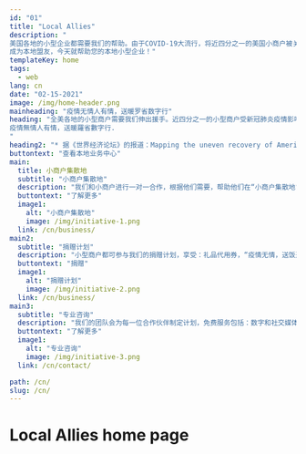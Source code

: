 ```yaml
---
id: "01"
title: "Local Allies"
description: "
美国各地的小型企业都需要我们的帮助。由于COVID-19大流行，将近四分之一的美国小商户被关闭，许多人的总收入仍然下降。*
成为本地盟友，今天就帮助您的本地小型企业！"
templateKey: home
tags:
  - web
lang: cn
date: "02-15-2021"
image: /img/home-header.png
mainheading: "疫情无情人有情，送暖罗省数字行"
heading: "全美各地的小型商户需要我们伸出援手。近四分之一的小型商户受新冠肺炎疫情影响而关闭，部分商户收入仍然受创。* 为社区出力，帮助本地小型商户！
疫情無情人有情，送暖羅省數字行.
"
heading2: "* 据《世界经济论坛》的报道：Mapping the uneven recovery of America’s small businesses"
buttontext: "查看本地业务中心"
main:
  title: 小商户集散地
  subtitle: "小商户集散地"
  description: "我们和小商户进行一对一合作，根据他们需要，帮助他们在“小商户集散地”建立页面，助您发掘称心如意的服务。"
  buttontext: "了解更多"
  image1:
    alt: "小商户集散地"
    image: /img/initiative-1.png
  link: /cn/business/
main2:
  subtitle: "捐赠计划"
  description: "小型商户都可参与我们的捐赠计划，享受：礼品代用券，“疫情无情，送饭送暖”服务，等。捐赠计划所获得的资金全额回馈于商户。"
  buttontext: "捐赠"
  image1:
    alt: "捐赠计划"
    image: /img/initiative-2.png
  link: /cn/business/
main3:
  subtitle: "专业咨询"
  description: "我们的团队会为每一位合作伙伴制定计划，免费服务包括：数字和社交媒体营销策略，专业翻译服务（目前支持简繁体翻译）。"
  buttontext: "了解更多"
  image1:
    alt: "专业咨询"
    image: /img/initiative-3.png
  link: /cn/contact/

path: /cn/
slug: /cn/
---
```


# Local Allies home page

<br>
